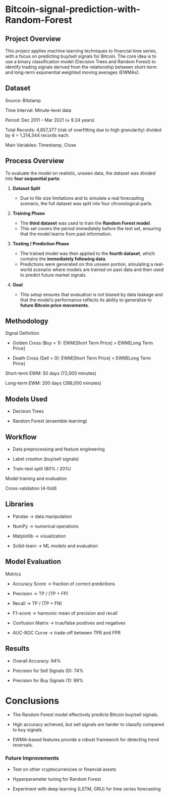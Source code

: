 # Bitcoin-signal-prediction-with-Random-Forest
## Project Overview

This project applies machine learning techniques to financial time series, with a focus on predicting buy/sell signals for Bitcoin.
The core idea is to use a binary classification model (Decision Trees and Random Forest) to identify trading signals derived from the relationship between short-term and long-term exponential weighted moving averages (EWMAs).

## Dataset

Source: Bitstamp

Time Interval: Minute-level data

Period: Dec 2011 – Mar 2021 (≈ 9.24 years)

Total Records: 4,857,377 (risk of overfitting due to high granularity) divided by 4 = 1,214,344 records each. 

Main Variables: Timestamp, Close

## Process Overview  

To evaluate the model on realistic, unseen data, the dataset was divided into **four sequential parts**:  

1. **Dataset Split**  
   - Due to file size limitations and to simulate a real forecasting scenario, the full dataset was split into four chronological parts.  

2. **Training Phase**  
   - The **third dataset** was used to train the **Random Forest model**.  
   - This set covers the period immediately before the test set, ensuring that the model learns from past information.  

3. **Testing / Prediction Phase**  
   - The trained model was then applied to the **fourth dataset**, which contains the **immediately following data**.  
   - Predictions were generated on this unseen portion, simulating a real-world scenario where models are trained on past data and then used to predict future market signals.  

4. **Goal**  
   - This setup ensures that evaluation is not biased by data leakage and that the model’s performance reflects its ability to generalize to **future Bitcoin price movements**.  


## Methodology
Signal Definition

- Golden Cross (Buy = 1):
EWM[Short Term Price] > EWM[Long Term Price]

- Death Cross (Sell = 0):
EWM[Short Term Price] < EWM[Long Term Price]

Short-term EWM: 50 days (72,000 minutes)

Long-term EWM: 200 days (288,000 minutes)

## Models Used

- Decision Trees

- Random Forest (ensemble learning)

## Workflow

- Data preprocessing and feature engineering

- Label creation (buy/sell signals)

- Train-test split (80% / 20%)

Model training and evaluation

Cross-validation (4-fold)

## Libraries

- Pandas → data manipulation

- NumPy → numerical operations

- Matplotlib → visualization

- Scikit-learn → ML models and evaluation

## Model Evaluation
Metrics

- Accuracy Score → fraction of correct predictions

- Precision → TP / (TP + FP)

- Recall → TP / (TP + FN)

- F1-score → harmonic mean of precision and recall

- Confusion Matrix → true/false positives and negatives

- AUC-ROC Curve → trade-off between TPR and FPR

## Results

- Overall Accuracy: 94%

- Precision for Sell Signals (0): 74%

- Precision for Buy Signals (1): 99%

# Conclusions

- The Random Forest model effectively predicts Bitcoin buy/sell signals.

- High accuracy achieved, but sell signals are harder to classify compared to buy signals.

- EWMA-based features provide a robust framework for detecting trend reversals.

### Future Improvements

- Test on other cryptocurrencies or financial assets

- Hyperparameter tuning for Random Forest

- Experiment with deep learning (LSTM, GRU) for time series forecasting
